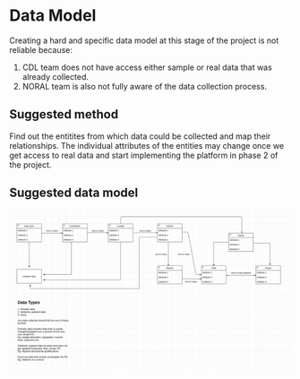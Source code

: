 # Data Model

Creating a hard and specific data model at this stage of the project is not reliable because:

1. CDL team does not have access either sample or real data that was already collected.
2. NORAL team is also not fully aware of the data collection process.

## Suggested method

Find out the entitites from which data could be collected and map their relationships. The individual attributes of the entities may change once we get access to real data and start implementing the platform in phase 2 of the project.

## Suggested data model
![Data model](./assets/data-model.png)